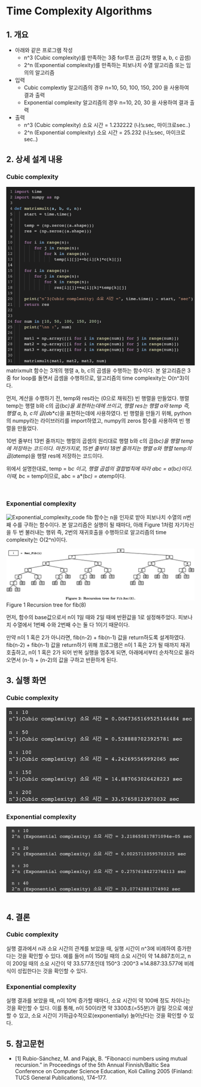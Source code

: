 # Time Complexity Algorithms

## 1. 개요
- 아래와 같은 프로그램 작성
	- n^3 (Cubic complexity)를 만족하는 3중 for루프 곱(2차 행렬 a, b, c 곱셈)
	- 2^n (Exponential complexity)를 만족하는 피보나치 수열 알고리즘 또는 임의의 알고리즘 
- 입력
	- Cubic complextiy 알고리즘의 경우 n=10, 50, 100, 150, 200 을 사용하여 결과 출력
	- Exponential complexity 알고리즘의 경우 n=10, 20, 30 을 사용하여 결과 출력
- 출력
	- n^3 (Cubic complexity) 소요 시간 = 1.232222 (나노sec, 마이크로sec..)
	- 2^n (Exponential complexity) 소요 시간 = 25.232 (나노sec, 마이크로sec..)
 
## 2. 상세 설계 내용
### Cubic complexity
![Cubic_complexity_code](Cubic_complexity_code.png) 
matrixmult 함수는 3개의 행렬 a, b, c의 곱셈을 수행하는 함수이다. 본 알고리즘은 3중 for loop를 돌면서 곱셈을 수행하므로, 알고리즘의 time complexity는 O(n^3)이다.

먼저, 계산을 수행하기 전, temp와 res라는 (0으로 채워진) 빈 행렬을 만들었다. 행렬 temp는 행렬 b와 c의 곱(b*c)을 표현하는데에 쓰이고, 행렬 res는 행렬 a와 temp 즉, 행렬 a, b, c의 곱(a*b*c)을 표현하는데에 사용하였다. 빈 행렬을 만들기 위해, python의 numpy라는 라이브러리를 import하였고, numpy의 zeros 함수를 사용하여 빈 행렬을 만들었다.

10번 줄부터 13번 줄까지는 행렬의 곱셈의 원리대로 행렬 b와 c의 곱(b*c)을 행렬 temp에 저장하는 코드이다. 마찬가지로, 15번 줄부터 18번 줄까지는 행렬 a와 행렬 temp의 곱(a*temp)을 행렬 res에 저장하는 코드이다.

위에서 설명한대로, temp = b*c 이고, 행렬 곱셉의 결합법칙에 따라 a*b*c = a*(b*c)이다. 이때, b*c = temp이므로, a*b*c = a*(b*c) = a*temp이다.

 
### Exponential complexity
![Exponential_complexity_code](Exponential_complexity_code) 
fib 함수는 n을 인자로 받아 피보나치 수열의 n번째 수를 구하는 함수이다. 본 알고리즘은 실행이 될 때마다, 아래 Figure 1처럼 자기자신을 두 번 불러내는 행위 즉, 2번의 재귀호출을 수행하므로 알고리즘의 time complexity는 O(2^n)이다.

![Figure 1](Figure%201.png) 
Figure 1 Recursion tree for fib(8)<br>


먼저, 함수의 base값으로서 n이 1일 때와 2일 때에 반환값을 1로 설정해주었다. 피보나치 수열에서 1번째 수와 2번째 수는 둘 다 1이기 때문이다. 

만약 n이 1 혹은 2가 아니라면, fib(n-2) + fib(n-1) 값을 return하도록 설계하였다. fib(n-2) + fib(n-1) 값을 return하기 위해 프로그램은 n이 1 혹은 2가 될 때까지 재귀호출하고, n이 1 혹은 2가 되어 반복 실행을 멈추게 되면, 아래에서부터 순차적으로 올라오면서 (n-1) + (n-2)의 값을 구하고 반환하게 된다.
 
## 3. 실행 화면
### Cubic complexity
![Cubic_complexity_result](Cubic_complexity_result.png) 

### Exponential complexity
![Exponential_complexity_result](Exponential_complexity_result.png) 
 
## 4. 결론
### Cubic complexity
실행 결과에서 n과 소요 시간의 관계를 보았을 때, 실행 시간이 n^3에 비례하여 증가한다는 것을 확인할 수 있다. 예를 들어 n이 150일 때의 소요 시간이 약 14.887초이고, n이 200일 때의 소요 시간이 약 33.577초인데 150^3 ∶200^3  ≈14.887∶33.577에 비례식이 성립한다는 것을 확인할 수 있다.

### Exponential complexity
실행 결과를 보았을 때, n이 10씩 증가할 때마다, 소요 시간이 약 100배 정도 차이나는 것을 확인할 수 있다. 이를 통해, n이 50이라면 약 3300초(=55분)가 걸릴 것으로 예상할 수 있고, 소요 시간이 기하급수적으로(exponentially) 늘어난다는 것을 확인할 수 있다.

## 5. 참고문헌
- [1] Rubio-Sánchez, M. and Pająk, B. “Fibonacci numbers using mutual recursion.” in Proceedings of the 5th Annual Finnish/Baltic Sea Conference on Computer Science Education, Koli Calling 2005 (Finland: TUCS General Publications), 174–177.
